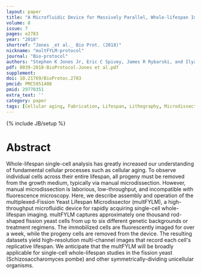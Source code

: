 ```yaml
---
layout: paper
title: "A Microfluidic Device for Massively Parallel, Whole-lifespan Imaging of Single Fission Yeast Cells."
volume: 8
issue: 7
pages: e2783
year: "2018"
shortref: "Jones _et al._ Bio Prot. (2018)"
nickname: "multFYLM-protocol"
journal: "Bio-protocol"
authors: "Stephen K Jones Jr, Eric C Spivey, James R Rybarski, and Ilya J Finkelstein"
pdf: 0039-2018-BioProtocol-Jones et al.pdf
supplement:
doi: 10.21769/BioProtoc.2783
pmcid: PMC5951408  
pmid: 29770351
extra_text: ''
category: paper
tags: [Cellular aging, Fabrication, Lifespan, Lithography, Microdissection, Microfluidics]
---
```

{% include JB/setup %}

# Abstract

Whole-lifespan single-cell analysis has greatly increased our understanding of fundamental cellular processes such as cellular aging. To observe individual cells across their entire lifespan, all progeny must be removed from the growth medium, typically via manual microdissection. However, manual microdissection is laborious, low-throughput, and incompatible with fluorescence microscopy. Here, we describe assembly and operation of the multiplexed-Fission Yeast Lifespan Microdissector (multFYLM), a high-throughput microfluidic device for rapidly acquiring single-cell whole-lifespan imaging. multFYLM captures approximately one thousand rod-shaped fission yeast cells from up to six different genetic backgrounds or treatment regimens. The immobilized cells are fluorescently imaged for over a week, while the progeny cells are removed from the device. The resulting datasets yield high-resolution multi-channel images that record each cell's replicative lifespan. We anticipate that the multFYLM will be broadly applicable for single-cell whole-lifespan studies in the fission yeast (Schizosaccharomyces pombe) and other symmetrically-dividing unicellular organisms.
